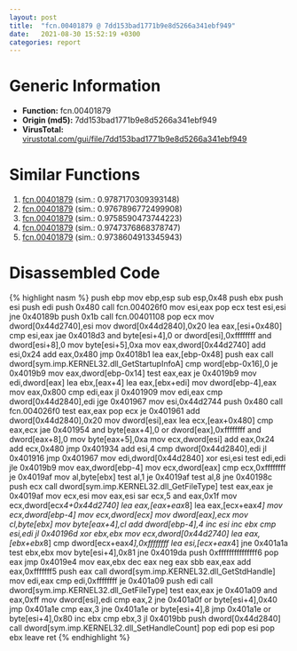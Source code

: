 ```yaml
---
layout: post
title:  "fcn.00401879 @ 7dd153bad1771b9e8d5266a341ebf949"
date:   2021-08-30 15:52:19 +0300
categories: report
---
```


# Generic Information
- **Function:** fcn.00401879
- **Origin (md5):** 7dd153bad1771b9e8d5266a341ebf949
- **VirusTotal:** [virustotal.com/gui/file/7dd153bad1771b9e8d5266a341ebf949][virustotal_ref]



# Similar Functions

1. [fcn.00401879][similar_1_ref] (sim.: 0.9787170309393148)
2. [fcn.00401879][similar_2_ref] (sim.: 0.9767896772499908)
3. [fcn.00401879][similar_3_ref] (sim.: 0.9758590473744223)
4. [fcn.00401879][similar_4_ref] (sim.: 0.9747376868378747)
5. [fcn.00401879][similar_5_ref] (sim.: 0.9738604913345943)


# Disassembled Code

{% highlight nasm %}
push ebp
mov ebp,esp
sub esp,0x48
push ebx
push esi
push edi
push 0x480
call fcn.004026f0
mov esi,eax
pop ecx
test esi,esi
jne 0x40189b
push 0x1b
call fcn.00401108
pop ecx
mov dword[0x44d2740],esi
mov dword[0x44d2840],0x20
lea eax,[esi+0x480]
cmp esi,eax
jae 0x4018d3
and byte[esi+4],0
or dword[esi],0xffffffff
and dword[esi+8],0
mov byte[esi+5],0xa
mov eax,dword[0x44d2740]
add esi,0x24
add eax,0x480
jmp 0x4018b1
lea eax,[ebp-0x48]
push eax
call dword[sym.imp.KERNEL32.dll_GetStartupInfoA]
cmp word[ebp-0x16],0
je 0x4019b9
mov eax,dword[ebp-0x14]
test eax,eax
je 0x4019b9
mov edi,dword[eax]
lea ebx,[eax+4]
lea eax,[ebx+edi]
mov dword[ebp-4],eax
mov eax,0x800
cmp edi,eax
jl 0x401909
mov edi,eax
cmp dword[0x44d2840],edi
jge 0x401967
mov esi,0x44d2744
push 0x480
call fcn.004026f0
test eax,eax
pop ecx
je 0x401961
add dword[0x44d2840],0x20
mov dword[esi],eax
lea ecx,[eax+0x480]
cmp eax,ecx
jae 0x401954
and byte[eax+4],0
or dword[eax],0xffffffff
and dword[eax+8],0
mov byte[eax+5],0xa
mov ecx,dword[esi]
add eax,0x24
add ecx,0x480
jmp 0x401934
add esi,4
cmp dword[0x44d2840],edi
jl 0x401916
jmp 0x401967
mov edi,dword[0x44d2840]
xor esi,esi
test edi,edi
jle 0x4019b9
mov eax,dword[ebp-4]
mov ecx,dword[eax]
cmp ecx,0xffffffff
je 0x4019af
mov al,byte[ebx]
test al,1
je 0x4019af
test al,8
jne 0x40198c
push ecx
call dword[sym.imp.KERNEL32.dll_GetFileType]
test eax,eax
je 0x4019af
mov ecx,esi
mov eax,esi
sar ecx,5
and eax,0x1f
mov ecx,dword[ecx*4+0x44d2740]
lea eax,[eax+eax*8]
lea eax,[ecx+eax*4]
mov ecx,dword[ebp-4]
mov ecx,dword[ecx]
mov dword[eax],ecx
mov cl,byte[ebx]
mov byte[eax+4],cl
add dword[ebp-4],4
inc esi
inc ebx
cmp esi,edi
jl 0x40196d
xor ebx,ebx
mov ecx,dword[0x44d2740]
lea eax,[ebx+ebx*8]
cmp dword[ecx+eax*4],0xffffffff
lea esi,[ecx+eax*4]
jne 0x401a1a
test ebx,ebx
mov byte[esi+4],0x81
jne 0x4019da
push 0xfffffffffffffff6
pop eax
jmp 0x4019e4
mov eax,ebx
dec eax
neg eax
sbb eax,eax
add eax,0xfffffff5
push eax
call dword[sym.imp.KERNEL32.dll_GetStdHandle]
mov edi,eax
cmp edi,0xffffffff
je 0x401a09
push edi
call dword[sym.imp.KERNEL32.dll_GetFileType]
test eax,eax
je 0x401a09
and eax,0xff
mov dword[esi],edi
cmp eax,2
jne 0x401a0f
or byte[esi+4],0x40
jmp 0x401a1e
cmp eax,3
jne 0x401a1e
or byte[esi+4],8
jmp 0x401a1e
or byte[esi+4],0x80
inc ebx
cmp ebx,3
jl 0x4019bb
push dword[0x44d2840]
call dword[sym.imp.KERNEL32.dll_SetHandleCount]
pop edi
pop esi
pop ebx
leave 
ret 
{% endhighlight %}


[similar_1_ref]: /report/fcn.00401879@cbc200f66cbffbddf5df52f7c0da283a
[similar_2_ref]: /report/fcn.00401879@ea9c1e2eeb951a8e6185c6674c228f98
[similar_3_ref]: /report/fcn.00401879@eac1782291736df208e1220cf8c38a7c
[similar_4_ref]: /report/fcn.00401879@8912a6bd1add3d8b86feb51a00252709
[similar_5_ref]: /report/fcn.00401879@8a08237568bc7b1a4e9813b2af535d73
[virustotal_ref]: https://www.virustotal.com/gui/file/7dd153bad1771b9e8d5266a341ebf949
